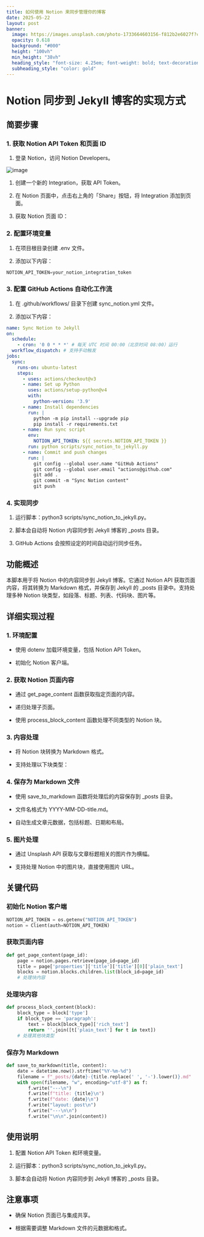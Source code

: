 ```yaml
---
title: 如何使用 Notion 来同步管理你的博客
date: 2025-05-22
layout: post
banner:
  image: https://images.unsplash.com/photo-1733664603156-f812b2e6027f?crop=entropy&cs=tinysrgb&fit=max&fm=jpg&ixid=M3w2OTIwMzJ8MHwxfHJhbmRvbXx8fHx8fHx8fDE3NDc5Mzg2MTh8&ixlib=rb-4.1.0&q=80&w=1080
  opacity: 0.618
  background: "#000"
  height: "100vh"
  min_height: "38vh"
  heading_style: "font-size: 4.25em; font-weight: bold; text-decoration: underline"
  subheading_style: "color: gold"
---
```


# Notion 同步到 Jekyll 博客的实现方式

## 简要步骤

### 1. 获取 Notion API Token 和页面 ID

1. 登录 Notion，访问 Notion Developers。

![image](https://prod-files-secure.s3.us-west-2.amazonaws.com/a7a0cc5a-89b9-4cda-8686-1fba0ca52f40/d19c1afe-dea5-4312-9333-786b0ba83054/image.png?X-Amz-Algorithm=AWS4-HMAC-SHA256&X-Amz-Content-Sha256=UNSIGNED-PAYLOAD&X-Amz-Credential=ASIAZI2LB466WYNUPO2M%2F20250522%2Fus-west-2%2Fs3%2Faws4_request&X-Amz-Date=20250522T183018Z&X-Amz-Expires=3600&X-Amz-Security-Token=IQoJb3JpZ2luX2VjEB4aCXVzLXdlc3QtMiJHMEUCIQDO1PFJalw0kHqA718wWtGKiu5eMueAVh1q6z2AeQEZFQIgB93ysJ%2BYtvNf6si9Wl1fqJvu0cHqDsDA0UZq2u896x8qiAQI1%2F%2F%2F%2F%2F%2F%2F%2F%2F%2F%2FARAAGgw2Mzc0MjMxODM4MDUiDFeM%2BGMz7uXrAhUM1yrcA4JziH%2BsPRmUoqnmcSB2OKJbgqZqmV6mGIet0QxjM4NauWaHgBNG0zajTYkeFa0mJ8Kc3aqVJNsfrFD%2F%2FastYzRPDP7YScqpn3QQJxpXLymT6VIUnC%2FqGxqm7qJv6F1ycYoNsLkRLbw9dytmwnArpbKvCKDD1zjrtu9L7hOT6VB7QG%2Bja82xLCaZTWgnPCeLPq4t58SkN49g%2BSXPglGo9h7gJbDvUrVZWj6JR3Gehca%2FzkZV5KqMIyv5TvJZjsfcXkHlQo9fq8EfnylCVJcu%2FPdeXb2KwvfNOZ6AW1WYBIzVUqpVodMKDX0102JaglnqIB86Cj5s4xiDfa3Y%2BMD1YMWYn2jNFX%2BUl3phJlwC8Fq3MsbSqyrlkc8mrPXQkKGmoERnkDCil8saW4eC91U9ORlQDTtlE3NxCkCNRwOTGSAps3FCjKhnSx0fL0xYPXCG6lmaSHH%2FzTbkIUTCj9z1t15mM8GESFDgfVXu9h11vUFXuDhqQYY2d%2BLd5h9tf5FjANSNrm%2F29V0kU1tb56VWp%2BrAAUQA3E1N%2FrKCijqVvcpk91mTDDkro2AKIvGhkCZMq3EBSmdafMjLoR%2FPIHQJ2q5ov6%2FRwDf%2FgrYd1I2DNtEDd9%2FR9UXiLFsCsh%2B7MObhvMEGOqUB8AKfsgCZCBMoxkidsxLfeuctGVd0EVSmBK9UmTuTvQRpJOr2pfR%2FDZfCslV6oz27m3ZlU99xS5hrMt5J7fP0Vli0D5oFMHMwAO51Ejvr5Uq6HmI14keIjNx8KPUacxwUxkCLWDKMVr5t1HpDuJw0psT%2FxpXYjSR7bnWYwpiDGm9ZXxGCSv8GTi8MmwBlq%2BsfLt9aDMT9ZV3epLX4BX5Td6RbGNDd&X-Amz-Signature=ca1874ad762261ead3c9b71364f01e8f527225ddd85a5d54c9119ea12e912628&X-Amz-SignedHeaders=host&x-id=GetObject)

1. 创建一个新的 Integration，获取 API Token。

1. 在 Notion 页面中，点击右上角的「Share」按钮，将 Integration 添加到页面。

1. 获取 Notion 页面 ID：


### 2. 配置环境变量

1. 在项目根目录创建 .env 文件。

1. 添加以下内容：

```javascript
NOTION_API_TOKEN=your_notion_integration_token
```

### 3. 配置 GitHub Actions 自动化工作流

1. 在 .github/workflows/ 目录下创建 sync_notion.yml 文件。

1. 添加以下内容：

```yaml
name: Sync Notion to Jekyll
on:
  schedule:
    - cron: '0 0 * * *' # 每天 UTC 时间 00:00（北京时间 08:00）运行
  workflow_dispatch: # 支持手动触发
jobs:
  sync:
    runs-on: ubuntu-latest
    steps:
      - uses: actions/checkout@v3
      - name: Set up Python
        uses: actions/setup-python@v4
        with:
          python-version: '3.9'
      - name: Install dependencies
        run: |
          python -m pip install --upgrade pip
          pip install -r requirements.txt
      - name: Run sync script
        env:
          NOTION_API_TOKEN: ${{ secrets.NOTION_API_TOKEN }}
        run: python scripts/sync_notion_to_jekyll.py
      - name: Commit and push changes
        run: |
          git config --global user.name "GitHub Actions"
          git config --global user.email "actions@github.com"
          git add .
          git commit -m "Sync Notion content"
          git push
```

### 4. 实现同步

1. 运行脚本：python3 scripts/sync_notion_to_jekyll.py。

1. 脚本会自动将 Notion 内容同步到 Jekyll 博客的 _posts 目录。

1. GitHub Actions 会按照设定的时间自动运行同步任务。

## 功能概述

本脚本用于将 Notion 中的内容同步到 Jekyll 博客。它通过 Notion API 获取页面内容，将其转换为 Markdown 格式，并保存到 Jekyll 的 _posts 目录中。支持处理多种 Notion 块类型，如段落、标题、列表、代码块、图片等。

## 详细实现过程

### 1. 环境配置

- 使用 dotenv 加载环境变量，包括 Notion API Token。

- 初始化 Notion 客户端。

### 2. 获取 Notion 页面内容

- 通过 get_page_content 函数获取指定页面的内容。

- 递归处理子页面。

- 使用 process_block_content 函数处理不同类型的 Notion 块。

### 3. 内容处理

- 将 Notion 块转换为 Markdown 格式。

- 支持处理以下块类型：


### 4. 保存为 Markdown 文件

- 使用 save_to_markdown 函数将处理后的内容保存到 _posts 目录。

- 文件名格式为 YYYY-MM-DD-title.md。

- 自动生成文章元数据，包括标题、日期和布局。

### 5. 图片处理

- 通过 Unsplash API 获取与文章标题相关的图片作为横幅。

- 支持处理 Notion 中的图片块，直接使用图片 URL。

## 关键代码

### 初始化 Notion 客户端

```python
NOTION_API_TOKEN = os.getenv("NOTION_API_TOKEN")
notion = Client(auth=NOTION_API_TOKEN)
```

### 获取页面内容

```python
def get_page_content(page_id):
    page = notion.pages.retrieve(page_id=page_id)
    title = page['properties']['title']['title'][0]['plain_text']
    blocks = notion.blocks.children.list(block_id=page_id)
    # 处理块内容
```

### 处理块内容

```python
def process_block_content(block):
    block_type = block['type']
    if block_type == 'paragraph':
        text = block[block_type]['rich_text']
        return ''.join([t['plain_text'] for t in text])
    # 处理其他块类型
```

### 保存为 Markdown

```python
def save_to_markdown(title, content):
    date = datetime.now().strftime("%Y-%m-%d")
    filename = f"_posts/{date}-{title.replace(' ', '-').lower()}.md"
    with open(filename, "w", encoding="utf-8") as f:
        f.write("---\n")
        f.write(f"title: {title}\n")
        f.write(f"date: {date}\n")
        f.write("layout: post\n")
        f.write("---\n\n")
        f.write("\n\n".join(content))
```

## 使用说明

1. 配置 Notion API Token 和环境变量。

1. 运行脚本：python3 scripts/sync_notion_to_jekyll.py。

1. 脚本会自动将 Notion 内容同步到 Jekyll 博客的 _posts 目录。

## 注意事项

- 确保 Notion 页面已与集成共享。

- 根据需要调整 Markdown 文件的元数据和格式。